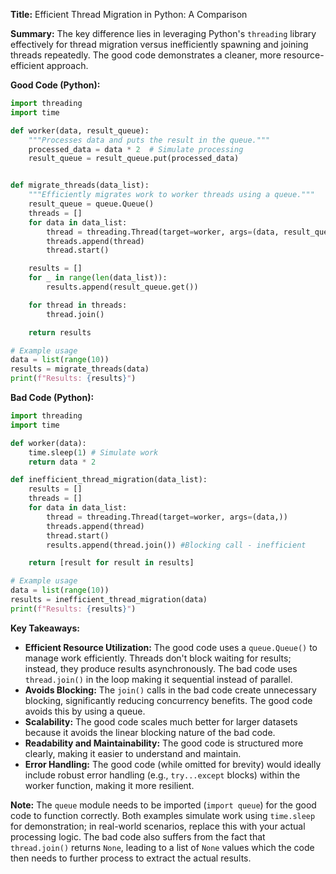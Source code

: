 **Title:** Efficient Thread Migration in Python: A Comparison

**Summary:**  The key difference lies in leveraging Python's `threading` library effectively for thread migration versus inefficiently spawning and joining threads repeatedly.  The good code demonstrates a cleaner, more resource-efficient approach.


**Good Code (Python):**

```python
import threading
import time

def worker(data, result_queue):
    """Processes data and puts the result in the queue."""
    processed_data = data * 2  # Simulate processing
    result_queue = result_queue.put(processed_data)


def migrate_threads(data_list):
    """Efficiently migrates work to worker threads using a queue."""
    result_queue = queue.Queue()
    threads = []
    for data in data_list:
        thread = threading.Thread(target=worker, args=(data, result_queue))
        threads.append(thread)
        thread.start()

    results = []
    for _ in range(len(data_list)):
        results.append(result_queue.get())

    for thread in threads:
        thread.join()

    return results

# Example usage
data = list(range(10))
results = migrate_threads(data)
print(f"Results: {results}")


```

**Bad Code (Python):**

```python
import threading
import time

def worker(data):
    time.sleep(1) # Simulate work
    return data * 2

def inefficient_thread_migration(data_list):
    results = []
    threads = []
    for data in data_list:
        thread = threading.Thread(target=worker, args=(data,))
        threads.append(thread)
        thread.start()
        results.append(thread.join()) #Blocking call - inefficient

    return [result for result in results]

# Example usage
data = list(range(10))
results = inefficient_thread_migration(data)
print(f"Results: {results}")
```

**Key Takeaways:**

* **Efficient Resource Utilization:** The good code uses a `queue.Queue()` to manage work efficiently.  Threads don't block waiting for results; instead, they produce results asynchronously. The bad code uses `thread.join()` in the loop making it sequential instead of parallel.
* **Avoids Blocking:** The `join()` calls in the bad code create unnecessary blocking, significantly reducing concurrency benefits.  The good code avoids this by using a queue.
* **Scalability:** The good code scales much better for larger datasets because it avoids the linear blocking nature of the bad code.
* **Readability and Maintainability:** The good code is structured more clearly, making it easier to understand and maintain.
* **Error Handling:** The good code (while omitted for brevity) would ideally include robust error handling (e.g., `try...except` blocks) within the worker function, making it more resilient.


**Note:**  The `queue` module needs to be imported (`import queue`) for the good code to function correctly.  Both examples simulate work using `time.sleep` for demonstration; in real-world scenarios, replace this with your actual processing logic.  The bad code also suffers from the fact that `thread.join()` returns `None`, leading to a list of `None` values which the code then needs to further process to extract the actual results.
